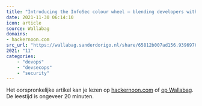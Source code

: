 ```yaml
---
title: "Introducing the InfoSec colour wheel — blending developers with red and blue security teams. | Hacke..."
date: 2021-11-30 06:14:10
icon: article
source: Wallabag
domains:
- hackernoon.com
src_url: "https://wallabag.sanderdorigo.nl/share/65812b007ad156.93969765"
2021: "11"
categories:
    - "devops"
    - "devsecops"
    - "security"
---
```

Het oorspronkelijke artikel kan je lezen op [hackernoon.com](https://hackernoon.com/introducing-the-infosec-colour-wheel-blending-developers-with-red-and-blue-security-teams-6437c1a07700) of [op Wallabag](https://wallabag.sanderdorigo.nl/share/65812b007ad156.93969765). De leestijd is ongeveer 20 minuten.